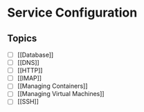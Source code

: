 # Service Configuration

## Topics

- [ ] [[Database]]
- [ ] [[DNS]]
- [ ] [[HTTP]]
- [ ] [[IMAP]]
- [ ] [[Managing Containers]]
- [ ] [[Managing Virtual Machines]]
- [ ] [[SSH]]
